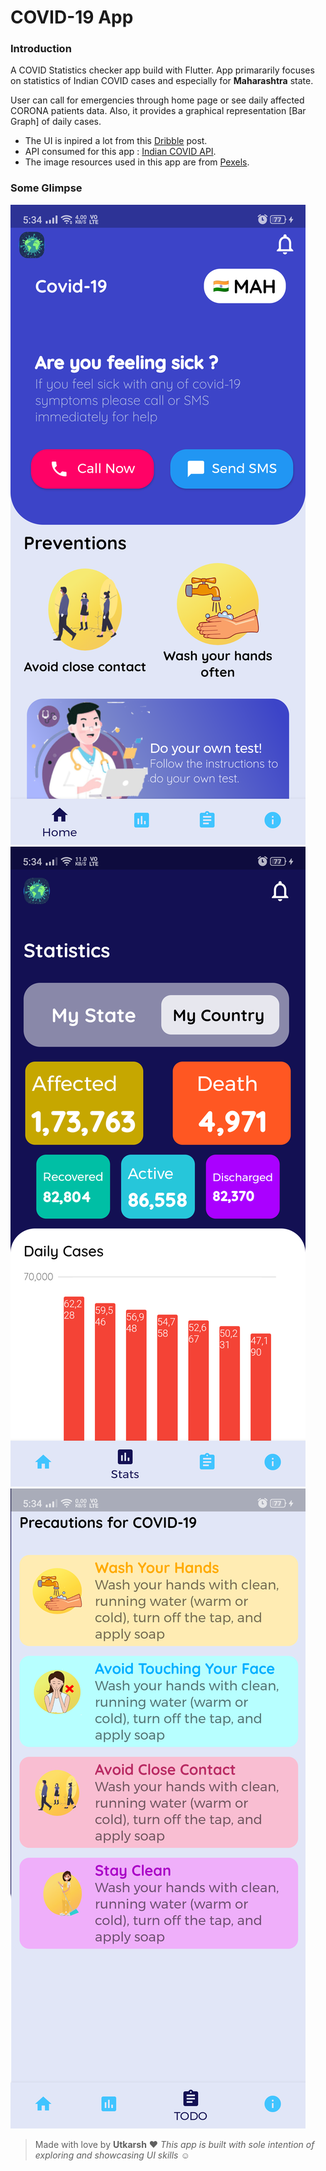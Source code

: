 # COVID-19 App

### Introduction

A COVID Statistics checker app build with Flutter. App primararily focuses on statistics of Indian COVID cases and especially for **Maharashtra** state.

User can call for emergencies through home page or see daily affected CORONA patients data. Also, it provides a graphical representation [Bar Graph] of daily cases.

* The UI is inpired a lot from this [Dribble](https://dribbble.com/shots/11015463-Covid-19-App-Free) post.
* API consumed for this app : [Indian COVID API](https://github.com/amodm/api-covid19-in).
* The image resources used in this app are from [Pexels](https://www.pexels.com/).

### Some Glimpse
![Home Screen](screenshots/home.png) ![Stats Screen](screenshots/stats.png)
![TODO Screen](screenshots/todo.png)

>Made with love by **Utkarsh** :heart:
>*This app is built with sole intention of exploring and showcasing UI skills :relaxed:*